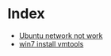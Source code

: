 # Index

- [Ubuntu network not work](./Ubuntu%20network%20not%20work.md)
- [win7 install vmtools](./Win7%20install%20vmtools.md)
